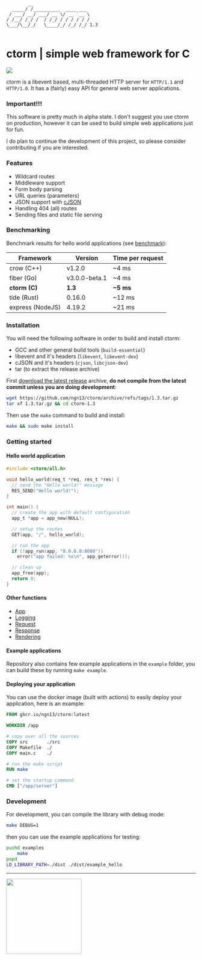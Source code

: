 ```
        __                     
  _____/ /__________  ____ ___ 
 / ___/ __/ ___/ __ \/ __ `__ \
/ /__/ /_/ /  / /_/ / / / / / /
\___/\__/_/   \____/_/ /_/ /_/ 1.3
                               
```

# ctorm | simple web framework for C
![](https://img.shields.io/github/actions/workflow/status/ngn13/ctorm/docker.yml)

ctorm is a libevent based, multi-threaded HTTP server for `HTTP/1.1` and `HTTP/1.0`.
It has a (fairly) easy API for general web server applications. 

### Important!!!
This software is pretty much in alpha state. I don't suggest you use ctorm on
production, however it can be used to build simple web applications just for fun.

I do plan to continue the development of this project, so please consider contributing
if you are interested.

### Features
- Wildcard routes
- Middleware support
- Form body parsing
- URL queries (parameters)
- JSON support with [cJSON](https://github.com/DaveGamble/cJSON)
- Handling 404 (all) routes
- Sending files and static file serving

### Benchmarking
Benchmark results for hello world applications (see [benchmark](benchmark/)):

| Framework        | Version       | Time per request | 
| ---------------- | ------------- | ---------------- |
| crow (C++)       | v1.2.0        | ~4 ms            |
| fiber (Go)       | v3.0.0-beta.1 | ~4 ms            |
| **ctorm (C)**    | **1.3**       | **~5 ms**        |
| tide (Rust)      | 0.16.0        | ~12 ms           |
| express (NodeJS) | 4.19.2        | ~21 ms           |

### Installation
You will need the following software in order to build and install ctorm:
- GCC and other general build tools (`build-essential`)
- libevent and it's headers (`libevent`, `libevent-dev`)
- cJSON and it's headers (`cjson`, `libcjson-dev`)
- tar (to extract the release archive)

First [download the latest release](https://github.com/ngn13/ctorm/tags) archive,
**do not compile from the latest commit unless you are doing development**:
```bash
wget https://github.com/ngn13/ctorm/archive/refs/tags/1.3.tar.gz
tar xf 1.3.tar.gz && cd ctorm-1.3
```

Then use the `make` command to build and install:
```bash
make && sudo make install
```

### Getting started
#### Hello world application 
```c
#include <ctorm/all.h>

void hello_world(req_t *req, res_t *res) {
  // send the "Hello world!" message
  RES_SEND("Hello world!");
}

int main() {
  // create the app with default configuration
  app_t *app = app_new(NULL);

  // setup the routes
  GET(app, "/", hello_world);

  // run the app
  if (!app_run(app, "0.0.0.0:8080"))
    error("app failed: %s\n", app_geterror());

  // clean up
  app_free(app);
  return 0;
}
```

#### Other functions 
- [App](docs/app.md)
- [Logging](docs/log.md)
- [Request](docs/req.md)
- [Response](docs/res.md)
- [Rendering](docs/render.md)

#### Example applications
Repository also contains few example applications in the `example` folder, you can
build these by running `make example`.

#### Deploying your application
You can use the docker image (built with actions) to easily deploy your application, here is 
an example:
```Dockerfile
FROM ghcr.io/ngn13/ctorm:latest 

WORKDIR /app

# copy over all the sources
COPY src       ./src
COPY Makefile  ./
COPY main.c    ./

# run the make script
RUN make 

# set the startup command
CMD ["/app/server"]
```

### Development 
For development, you can compile the library with debug mode:
```bash
make DEBUG=1
```
then you can use the example applications for testing:
```bash
pushd examples
    make
popd
LD_LIBRARY_PATH=./dist ./dist/example_hello
```

---
<img src="https://files.ngn.tf/gpl3.png" width="200px">

